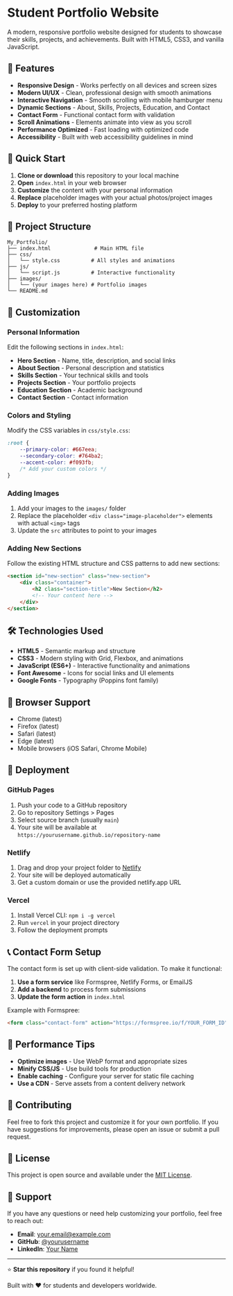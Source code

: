# Student Portfolio Website

A modern, responsive portfolio website designed for students to showcase their skills, projects, and achievements. Built with HTML5, CSS3, and vanilla JavaScript.


## 🌟 Features

- **Responsive Design** - Works perfectly on all devices and screen sizes
- **Modern UI/UX** - Clean, professional design with smooth animations
- **Interactive Navigation** - Smooth scrolling with mobile hamburger menu
- **Dynamic Sections** - About, Skills, Projects, Education, and Contact
- **Contact Form** - Functional contact form with validation
- **Scroll Animations** - Elements animate into view as you scroll
- **Performance Optimized** - Fast loading with optimized code
- **Accessibility** - Built with web accessibility guidelines in mind

## 🚀 Quick Start

1. **Clone or download** this repository to your local machine
2. **Open** `index.html` in your web browser
3. **Customize** the content with your personal information
4. **Replace** placeholder images with your actual photos/project images
5. **Deploy** to your preferred hosting platform

## 📁 Project Structure

```
My_Portfolio/
├── index.html              # Main HTML file
├── css/
│   └── style.css          # All styles and animations
├── js/
│   └── script.js          # Interactive functionality
├── images/
│   └── (your images here) # Portfolio images
└── README.md
```

## 🎨 Customization

### Personal Information
Edit the following sections in `index.html`:
- **Hero Section** - Name, title, description, and social links
- **About Section** - Personal description and statistics
- **Skills Section** - Your technical skills and tools
- **Projects Section** - Your portfolio projects
- **Education Section** - Academic background
- **Contact Section** - Contact information

### Colors and Styling
Modify the CSS variables in `css/style.css`:
```css
:root {
    --primary-color: #667eea;
    --secondary-color: #764ba2;
    --accent-color: #f093fb;
    /* Add your custom colors */
}
```

### Adding Images
1. Add your images to the `images/` folder
2. Replace the placeholder `<div class="image-placeholder">` elements with actual `<img>` tags
3. Update the `src` attributes to point to your images

### Adding New Sections
Follow the existing HTML structure and CSS patterns to add new sections:
```html
<section id="new-section" class="new-section">
    <div class="container">
        <h2 class="section-title">New Section</h2>
        <!-- Your content here -->
    </div>
</section>
```

## 🛠️ Technologies Used

- **HTML5** - Semantic markup and structure
- **CSS3** - Modern styling with Grid, Flexbox, and animations
- **JavaScript (ES6+)** - Interactive functionality and animations
- **Font Awesome** - Icons for social links and UI elements
- **Google Fonts** - Typography (Poppins font family)

## 📱 Browser Support

- Chrome (latest)
- Firefox (latest)
- Safari (latest)
- Edge (latest)
- Mobile browsers (iOS Safari, Chrome Mobile)

## 🚀 Deployment

### GitHub Pages
1. Push your code to a GitHub repository
2. Go to repository Settings > Pages
3. Select source branch (usually `main`)
4. Your site will be available at `https://yourusername.github.io/repository-name`

### Netlify
1. Drag and drop your project folder to [Netlify](https://netlify.com)
2. Your site will be deployed automatically
3. Get a custom domain or use the provided netlify.app URL

### Vercel
1. Install Vercel CLI: `npm i -g vercel`
2. Run `vercel` in your project directory
3. Follow the deployment prompts

## 📞 Contact Form Setup

The contact form is set up with client-side validation. To make it functional:

1. **Use a form service** like Formspree, Netlify Forms, or EmailJS
2. **Add a backend** to process form submissions
3. **Update the form action** in `index.html`

Example with Formspree:
```html
<form class="contact-form" action="https://formspree.io/f/YOUR_FORM_ID" method="POST">
```

## 🎯 Performance Tips

- **Optimize images** - Use WebP format and appropriate sizes
- **Minify CSS/JS** - Use build tools for production
- **Enable caching** - Configure your server for static file caching
- **Use a CDN** - Serve assets from a content delivery network

## 🤝 Contributing

Feel free to fork this project and customize it for your own portfolio. If you have suggestions for improvements, please open an issue or submit a pull request.

## 📄 License

This project is open source and available under the [MIT License](LICENSE).

## 📧 Support

If you have any questions or need help customizing your portfolio, feel free to reach out:

- **Email**: your.email@example.com
- **GitHub**: [@yourusername](https://github.com/yourusername)
- **LinkedIn**: [Your Name](https://linkedin.com/in/yourprofile)

---

⭐ **Star this repository** if you found it helpful!

Built with ❤️ for students and developers worldwide.
